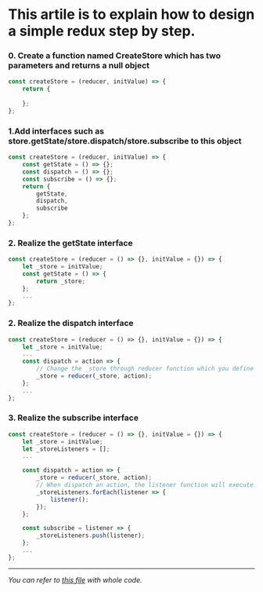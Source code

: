 # This artile is to explain how to design a simple redux step by step.

### 0. Create a function named CreateStore which has two parameters and returns a null object 

```javascript
const createStore = (reducer, initValue) => {
    return {
      
    };
};
```

### 1.Add interfaces such as store.getState/store.dispatch/store.subscribe to this object 

```javascript
const createStore = (reducer, initValue) => {
    const getState = () => {};
    const dispatch = () => {};
    const subscribe = () => {};
    return {
        getState,
        dispatch,
        subscribe
    };
};
```

### 2. Realize the getState interface

```javascript
const createStore = (reducer = () => {}, initValue = {}) => {
    let _store = initValue;
    const getState = () => {
        return _store;
    };
    ...
};
```


### 2. Realize the dispatch interface

```javascript
const createStore = (reducer = () => {}, initValue = {}) => {
    let _store = initValue;
    ...
    const dispatch = action => {
        // Change the _store through reducer function which you define outside the whole createStore
        _store = reducer(_store, action);
    };
    ...
};
```

### 3. Realize the subscribe interface

```javascript
const createStore = (reducer = () => {}, initValue = {}) => {
    let _store = initValue;
    let _storeListeners = [];
    ...

    const dispatch = action => {
        _store = reducer(_store, action);
        // When dispatch an action, the listener function will execute.
        _storeListeners.forEach(listener => {
            listener();
        });
    };

    const subscribe = listener => {
        _storeListeners.push(listener);
    };
    ...
};
```
----------
*You can refer to [this file](./src/2.md) with whole code.*
